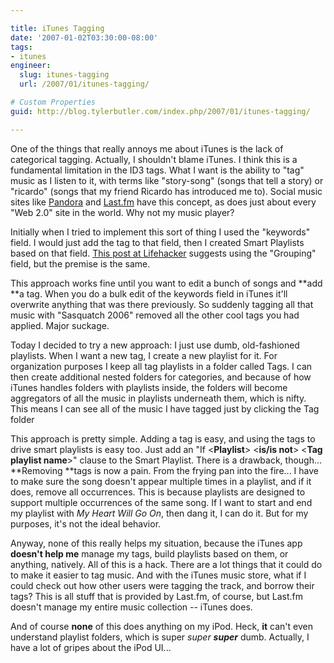 ```yaml
---

title: iTunes Tagging
date: '2007-01-02T03:30:00-08:00'
tags:
- itunes
engineer:
  slug: itunes-tagging
  url: /2007/01/itunes-tagging/

# Custom Properties
guid: http://blog.tylerbutler.com/index.php/2007/01/itunes-tagging/

---
```


One of the things that really annoys me about iTunes is the lack of
categorical tagging. Actually, I shouldn't blame iTunes. I think this is a
fundamental limitation in the ID3 tags. What I want is the ability to "tag"
music as I listen to it, with terms like "story-song" (songs that tell a
story) or "ricardo" (songs that my friend Ricardo has introduced me to).
Social music sites like [Pandora][1] and [Last.fm][2] have this concept, as
does just about every "Web 2.0" site in the world. Why not my music player?

Initially when I tried to implement this sort of thing I used the "keywords"
field. I would just add the tag to that field, then I created Smart Playlists
based on that field. [This post at Lifehacker][3] suggests using the
"Grouping" field, but the premise is the same.

This approach works fine until you want to edit a bunch of songs and **add **a
tag. When you do a bulk edit of the keywords field in iTunes it'll overwrite
anything that was there previously. So suddenly tagging all that music with
"Sasquatch 2006" removed all the other cool tags you had applied. Major
suckage.

Today I decided to try a new approach: I just use dumb, old-fashioned
playlists. When I want a new tag, I create a new playlist for it. For
organization purposes I keep all tag playlists in a folder called Tags. I can
then create additional nested folders for categories, and because of how
iTunes handles folders with playlists inside, the folders will become
aggregators of all the music in playlists underneath them, which is nifty.
This means I can see all of the music I have tagged just by clicking the Tag
folder

This approach is pretty simple. Adding a tag is easy, and using the tags to
drive smart playlists is easy too. Just add an "If <**Playlist**> <**is/is
not**> <**Tag playlist name**>" clause to the Smart Playlist. There is a
drawback, though... **Removing **tags is now a pain. From the frying pan into
the fire... I have to make sure the song doesn't appear multiple times in a
playlist, and if it does, remove all occurrences. This is because playlists
are designed to support multiple occurrences of the same song. If I want to
start and end my playlist with _My Heart Will Go On_, then dang it, I can do
it. But for my purposes, it's not the ideal behavior.

Anyway, none of this really helps my situation, because the iTunes app
**doesn't help me** manage my tags, build playlists based on them, or
anything, natively. All of this is a hack. There are a lot things that it
could do to make it easier to tag music. And with the iTunes music store, what
if I could check out how other users were tagging the track, and borrow their
tags? This is all stuff that is provided by Last.fm, of course, but Last.fm
doesn't manage my entire music collection -- iTunes does.

And of course **none** of this does anything on my iPod. Heck, **it** can't
even understand playlist folders, which is super _super **super**_ dumb.
Actually, I have a lot of gripes about the iPod UI...

   [1]: http://www.pandora.com/ ()
   [2]: http://www.last.fm/ ()
   [3]: http://www.lifehacker.com/software/itunes/tag-your-songs-in-itunes-153970.php ()
